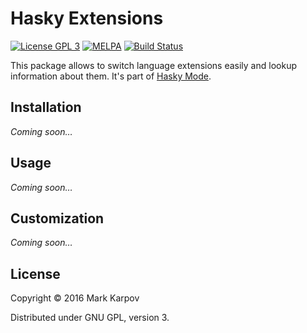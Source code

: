 # Hasky Extensions

[![License GPL 3](https://img.shields.io/badge/license-GPL_3-green.svg)](http://www.gnu.org/licenses/gpl-3.0.txt)
[![MELPA](https://melpa.org/packages/hasky-extensions.svg)](https://melpa.org/#/hasky-extensions)
[![Build Status](https://travis-ci.org/hasky-mode/hasky-extensions.svg?branch=master)](https://travis-ci.org/mrkkrp/hasky-extensions)

This package allows to switch language extensions easily and lookup
information about them. It's part of
[Hasky Mode](https://github.com/hasky-mode).

## Installation

*Coming soon…*

## Usage

*Coming soon…*

## Customization

*Coming soon…*

## License

Copyright © 2016 Mark Karpov

Distributed under GNU GPL, version 3.

